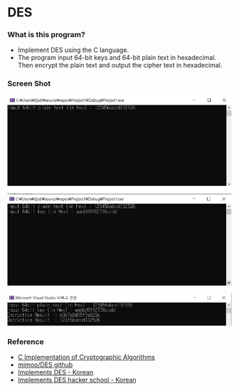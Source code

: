 # DES

### What is this program?
- Implement DES using the C language.
- The program input 64-bit keys and 64-bit plain text in hexadecimal. Then encrypt the plain text and output the cipher text in hexadecimal.

### Screen Shot
![1](https://github.com/KoEonYack/DES/blob/master/img/1.jpg?raw=true)

![2](https://github.com/KoEonYack/DES/blob/master/img/2.jpg?raw=true)

![3](https://github.com/KoEonYack/DES/blob/master/img/3.jpg?raw=true)

### Reference
- [C Implementation of Cryptographic Algorithms](http://www.ti.com/lit/an/slaa547b/slaa547b.pdf)
- [mimoo/DES github](https://github.com/mimoo/DES/blob/master/src/main.c)
- [Implements DES - Korean](https://ablog.jc-lab.net/66)
- [Implements DES hacker school - Korean](https://www.hackerschool.org/HS_Boards/data/Lib_encrypt/des.c)
